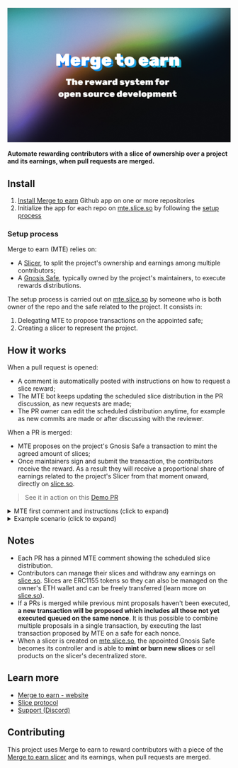 ![Merge to earn banner](/public/twitter_card.jpg)

**Automate rewarding contributors with a slice of ownership over a project and its earnings, when pull requests are merged.**

## Install

1. [Install Merge to earn](https://github.com/apps/merge-to-earn/installations/new/) Github app on one or more repositories
2. Initialize the app for each repo on [mte.slice.so](https://mte.slice.so) by following the [setup process](#setup-process)

### Setup process

Merge to earn (MTE) relies on:

- A [Slicer](https://slice.so), to split the project's ownership and earnings among multiple contributors;
- A [Gnosis Safe](https://gnosis-safe.io/app), typically owned by the project's maintainers, to execute rewards distributions.

The setup process is carried out on [mte.slice.so](https://mte.slice.so) by someone who is both owner of the repo and the safe related to the project. It consists in:

1. Delegating MTE to propose transactions on the appointed safe;
2. Creating a slicer to represent the project.

## How it works

When a pull request is opened:

- A comment is automatically posted with instructions on how to request a slice reward;
- The MTE bot keeps updating the scheduled slice distribution in the PR discussion, as new requests are made;
- The PR owner can edit the scheduled distribution anytime, for example as new commits are made or after discussing with the reviewer.

When a PR is merged:

- MTE proposes on the project's Gnosis Safe a transaction to mint the agreed amount of slices;
- Once maintainers sign and submit the transaction, the contributors receive the reward. As a result they will receive a proportional share of earnings related to the project's Slicer from that moment onward, directly on [slice.so](https://slice.so).

> See it in action on this [Demo PR](https://github.com/slice-so/merge-to-earn/pull/4)

<details>
<summary>MTE first comment and instructions (click to expand)</summary>
<img src='/public/main.png'/>
</details>

<details>
<summary>Example scenario (click to expand)</summary>

- A project starts with 1000 slices to each of its 5 creators, for their initial work. The creators share equal ownership over the project's slicer, and those who act as maintainers are also owners of the Gnosis Safe which approves new slice distributions.

  > Any payment sent to the slicer at this stage will be split equally between creators (20% each).

- A new contributor opens a PR and asks for 500 slices for its work. Once the PR is merged and the transaction is submitted on the safe, slices are minted to its wallet.
  > Any payment sent to the slicer at this stage will be split: ~9% to the contributor, ~18% to each project creator

As a result, **contributors are retributed proportionally to their work and receive earnings based on when their PRs were merged.**

Everything is handled transparently on-chain, while Github settings and permissions can be used to customize what happens between opening and merging a PR.

</details>

## Notes

- Each PR has a pinned MTE comment showing the scheduled slice distribution.
- Contributors can manage their slices and withdraw any earnings on [slice.so](https://slice.so). Slices are ERC1155 tokens so they can also be managed on the owner's ETH wallet and can be freely transferred (learn more on [slice.so](https://slice.so)).
- If a PRs is merged while previous mint proposals haven&apos;t been executed, **a new transaction will be proposed which includes all those not yet executed queued on the same nonce**. It is thus possible to combine multiple proposals in a single transaction, by executing the last transaction proposed by MTE on a safe for each nonce.
- When a slicer is created on [mte.slice.so](https://mte.slice.so), the appointed Gnosis Safe becomes its controller and is able to **mint or burn new slices** or sell products on the slicer's decentralized store.

## Learn more

- [Merge to earn - website](https://mte.slice.so)
- [Slice protocol](https://slice.so)
- [Support (Discord)](https://discord.gg/c7puDHjgMU)

## Contributing

This project uses Merge to earn to reward contributors with a piece of the [Merge to earn slicer](https://slice.so/slicer/23) and its earnings, when pull requests are merged.
